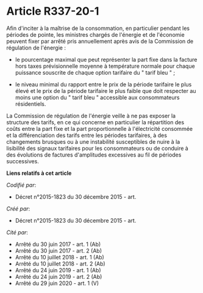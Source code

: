 # Article R337-20-1

Afin d'inciter à la maîtrise de la consommation, en particulier pendant les périodes de pointe, les ministres chargés de
l'énergie et de l'économie peuvent fixer par arrêté pris annuellement après avis de la Commission de régulation de
l'énergie :

- le pourcentage maximal que peut représenter la part fixe dans la facture hors taxes prévisionnelle moyenne à température
normale pour chaque puissance souscrite de chaque option tarifaire du " tarif bleu " ;

- le niveau minimal du rapport entre le prix de la période tarifaire le plus élevé et le prix de la période tarifaire le plus
faible que doit respecter au moins une option du " tarif bleu " accessible aux consommateurs résidentiels. 

La Commission de régulation de l'énergie veille à ne pas exposer la structure des tarifs, en ce qui concerne en particulier
la répartition des coûts entre la part fixe et la part proportionnelle à l'électricité consommée et la différenciation des
tarifs entre les périodes tarifaires, à des changements brusques ou à une instabilité susceptibles de nuire à la lisibilité
des signaux tarifaires pour les consommateurs ou de conduire à des évolutions de factures d'amplitudes excessives au fil de
périodes successives.

**Liens relatifs à cet article**

_Codifié par_:

  - Décret n°2015-1823 du 30 décembre 2015 - art.

_Créé par_:

  - Décret n°2015-1823 du 30 décembre 2015 - art.

_Cité par_:

  - Arrêté du 30 juin 2017 - art. 1 (Ab)
  - Arrêté du 30 juin 2017 - art. 2 (Ab)
  - Arrêté du 10 juillet 2018 - art. 1 (Ab)
  - Arrêté du 10 juillet 2018 - art. 2 (Ab)
  - Arrêté du 24 juin 2019 - art. 1 (Ab)
  - Arrêté du 24 juin 2019 - art. 2 (Ab)
  - Arrêté du 29 juin 2020 - art. 1 (V)
